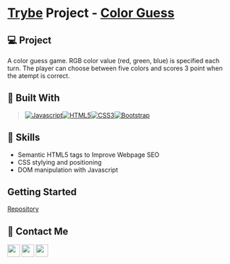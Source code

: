 # [Trybe](https://www.betrybe.com/) Project - [Color Guess](https://arthur-debiasi.github.io/fundamentals-color-guess/)

## 💻 Project
A color guess game.  RGB color value (red, green, blue) is specified each turn. The player can choose between five colors and scores 3 point when the atempt is correct.
## 🚀 Built With

> [![Javascript][Javascript]][Javascript-url][![HTML5][HTML5]][HTML5-url][![CSS3][CSS3]][CSS3-url][![Bootstrap][Bootstrap.com]][Bootstrap-url]

## 📌 Skills

- Semantic HTML5 tags to Improve Webpage SEO
- CSS stylying and positioning
- DOM manipulation with Javascript

## Getting Started

[Repository](https://github.com/arthur-debiasi/fundamentals-color-guess)

## 💬 Contact Me

<div align="left" style="display: inline_block">
  <a href="https://arthur-debiasi.github.io" target="_blank"><img height="28rem" src="https://img.shields.io/badge/my_portfolio-3fc337?style=for-the-badge" target="_blank"></a> 
  <a href="https://www.linkedin.com/in/arthur-debiasi" target="_blank"><img height="28rem" src="https://img.shields.io/badge/LinkedIn-0077B5?style=for-the-badge&logo=linkedin&logoColor=white"></a> 
  <a href = "mailto:arthurdebiasi@hotmail.com"><img height="28rem" src="https://img.shields.io/badge/outlook-0078D4?style=for-the-badge&logo=microsoftoutlook&logoColor=white" target="_blank"></a>
</div>

[Javascript]: https://img.shields.io/badge/javascript-F7DF1E?style=for-the-badge&logo=javascript&logoColor=white
[Javascript-url]: https://developer.mozilla.org/pt-BR/docs/Web/JavaScript
[HTML5]: https://img.shields.io/badge/html5-E34F26?style=for-the-badge&logo=html5&logoColor=white
[HTML5-URL]: https://developer.mozilla.org/en-US/docs/Glossary/HTML5
[CSS3]: https://img.shields.io/badge/css_3-1572B6?style=for-the-badge&logo=css3&logoColor=white
[CSS3-url]: https://developer.mozilla.org/pt-BR/docs/Web/CSS
[Bootstrap.com]: https://img.shields.io/badge/Bootstrap-563D7C?style=for-the-badge&logo=bootstrap&logoColor=white
[Bootstrap-url]: https://getbootstrap.com
